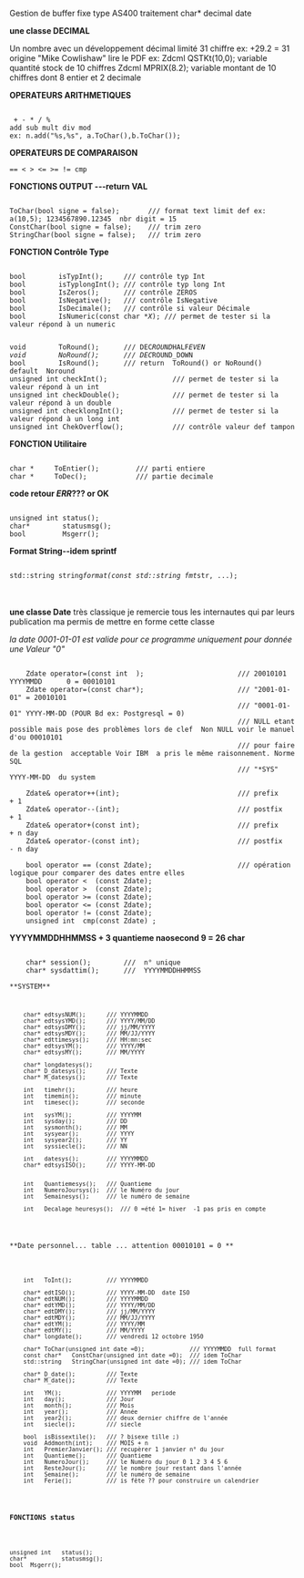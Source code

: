 Gestion de buffer fixe type AS400 traitement char* decimal date

**une classe DECIMAL**

Un nombre avec un développement décimal limité 31 chiffre ex: +29.2 = 31
origine "Mike Cowlishaw" lire le PDF
ex: Zdcml QSTKt(10,0); variable quantité stock de 10 chiffres
Zdcml MPRIX(8.2); variable montant de 10 chiffres dont 8 entier et 2 decimale

**OPERATEURS ARITHMETIQUES**
<pre><code>
 + - * / %
add sub mult div mod 
ex: n.add("%s,%s", a.ToChar(),b.ToChar());</code></pre>

**OPERATEURS DE COMPARAISON**
<pre><code>== &lt; > &lt;= >= != cmp</code></pre>

**FONCTIONS OUTPUT ---return VAL**
<pre><code>
ToChar(bool signe = false);       /// format text limit def ex: a(10,5); 1234567890.12345  nbr digit = 15
ConstChar(bool signe = false);    /// trim zero
StringChar(bool signe = false);   /// trim zero</code></pre>

**FONCTION Contrôle Type**
<pre><code>
bool        isTypInt();     /// contrôle typ Int
bool        isTyplongInt(); /// contrôle typ long Int
bool        IsZeros();      /// contrôle ZEROS
bool        IsNegative();   /// contrôle IsNegative
bool        IsDecimale();   /// contrôle si valeur Décimale
bool        IsNumeric(const char *<em>X</em>); /// permet de tester si la valeur répond à un numeric</p>
void        ToRound();      /// DEC<em>ROUND</em>HALF<em>EVEN
void        NoRound();      /// DEC</em>ROUND_DOWN
bool        IsRound();      /// return  ToRound() or NoRound()        default  Noround
unsigned int checkInt();                /// permet de tester si la valeur répond à un int
unsigned int checkDouble();             /// permet de tester si la valeur répond à un double
unsigned int checklongInt();            /// permet de tester si la valeur répond à un long int
unsigned int ChekOverflow();            /// contrôle valeur def tampon
</code></pre>
**FONCTION Utilitaire**
<pre><code>
char *     ToEntier();         /// parti entiere
char *     ToDec();            /// partie decimale
</code></pre>
**code retour <em>ERR</em>??? or OK**
<pre><code>
unsigned int status();
char*        statusmsg();
bool         Msgerr();</code></pre>
**Format String--idem sprintf**
<pre><code>
std::string string<em>format(const std::string fmt</em>str, ...);</code></pre>
<br><br>
**une classe Date**
très classique je remercie tous les internautes qui par leurs publication ma permis de mettre en forme cette classe

*la date 0001-01-01 est valide pour ce programme uniquement pour donnée une Valeur "0"*
<pre><code>
    Zdate operator=(const int  );                       /// 20010101 YYYYMMDD      0 = 00010101
    Zdate operator=(const char*);                       /// "2001-01-01" = 20010101
                                                        /// "0001-01-01" YYYY-MM-DD (POUR Bd ex: Postgresql = 0)
                                                        /// NULL etant possible mais pose des problèmes lors de clef  Non NULL voir le manuel d'ou 00010101
                                                        /// pour faire de la gestion  acceptable Voir IBM  a pris le même raisonnement. Norme SQL
                                                        /// "*SYS"   YYYY-MM-DD  du system

    Zdate& operator++(int);                             /// prefix    + 1
    Zdate& operator--(int);                             /// postfix   + 1
    Zdate& operator+(const int);                        /// prefix    + n day
    Zdate& operator-(const int);                        /// postfix   - n day

    bool operator == (const Zdate);                     /// opération logique pour comparer des dates entre elles
    bool operator <  (const Zdate);
    bool operator >  (const Zdate);
    bool operator >= (const Zdate);
    bool operator <= (const Zdate);
    bool operator != (const Zdate);
    unsigned int  cmp(const Zdate) ;
</code></pre>

**YYYYMMDDHHMMSS + 3 quantieme naosecond 9 = 26 char**
<pre><code>
    char* session();        ///  n° unique
    char* sysdattim();      ///  YYYYMMDDHHMMSS

**SYSTEM**

<pre><code>
    char* edtsysNUM();      /// YYYYMMDD
    char* edtsysYMD();      /// YYYY/MM/DD
    char* edtsysDMY();      /// jj/MM/YYYY
    char* edtsysMDY();      /// MM/JJ/YYYY
    char* edttimesys();     /// HH:mn:sec
    char* edtsysYM();       /// YYYY/MM
    char* edtsysMY();       /// MM/YYYY

    char* longdatesys();
    char* D_datesys();      /// Texte
    char* M_datesys();      /// Texte

    int   timehr();         /// heure
    int   timemin();        /// minute
    int   timesec();        /// seconde

    int   sysYM();          /// YYYYMM
    int   sysday();         /// DD
    int   sysmonth();       /// MM
    int   sysyear();        /// YYYY
    int   sysyear2();       /// YY
    int   syssiecle();      /// NN

    int   datesys();        /// YYYYMMDD
    char* edtsysISO();      /// YYYY-MM-DD


    int   Quantiemesys();   /// Quantieme
    int   NumeroJoursys();  /// le Numéro du jour
    int   Semainesys();     /// le numéro de semaine

    int   Decalage_heuresys();  /// 0 =été 1= hiver  -1 pas pris en compte
</code></pre>

**Date personnel... table ... attention 00010101 = 0 **
<pre><code>
    int   ToInt();          /// YYYYMMDD

    char* edtISO();         /// YYYY-MM-DD  date ISO
    char* edtNUM();         /// YYYYMMDD
    char* edtYMD();         /// YYYY/MM/DD
    char* edtDMY();         /// jj/MM/YYYY
    char* edtMDY();         /// MM/JJ/YYYY
    char* edtYM();          /// YYYY/MM
    char* edtMY();          /// MM/YYYY
    char* longdate();       /// vendredi 12 octobre 1950

    char* ToChar(unsigned int date =0);             /// YYYYMMDD  full format
    const char*   ConstChar(unsigned int date =0);  /// idem ToChar
    std::string   StringChar(unsigned int date =0); /// idem ToChar

    char* D_date();         /// Texte
    char* M_date();         /// Texte

    int   YM();             /// YYYYMM   periode
    int   day();            /// Jour
    int   month();          /// Mois
    int   year();           /// Année
    int   year2();          /// deux dernier chiffre de l'année
    int   siecle();         /// siecle

    bool  isBissextile();   /// ? bisexe tille ;)
    void  Addmonth(int);    /// MOIS + n
    int   PremierJanvier(); /// recupèrer 1 janvier n° du jour
    int   Quantieme();      /// Quantieme
    int   NumeroJour();     /// le Numéro du jour 0 1 2 3 4 5 6
    int   ResteJour();      /// le nombre jour restant dans l'année
    int   Semaine();        /// le numéro de semaine
    int   Ferie();          /// is fête ?? pour construire un calendrier
</code></pre>

**FONCTIONS status**
<pre><code>
unsigned int   status();
char*          statusmsg();
bool  Msgerr();
</code></pre>
